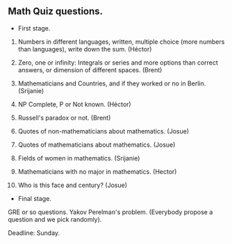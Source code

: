 ## Math Quiz questions.

- First stage. 

1. Numbers in different languages, written, multiple choice (more numbers than languages), write down the sum. (Héctor)

2. Zero, one or infinity: Integrals or series and more options than correct answers, or dimension of different spaces. (Brent)

3. Mathematicians and Countries, and if they worked or no in Berlin. (Srijanie)

4. NP Complete, P or Not known. (Héctor)

5. Russell's paradox or not. (Brent)

6. Quotes of non-mathematicians about mathematics. (Josue)

7. Quotes of mathematicians about mathematics. (Josue)

8. Fields of women in mathematics. (Srijanie)

9. Mathematicians with no major in mathematics. (Hector)

10. Who is this face and century? (Josue)

- Final stage.

GRE or so questions. Yakov Perelman's problem. (Everybody propose a question and we pick randomly).


Deadline: Sunday.  
